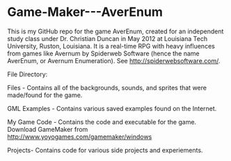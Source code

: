 Game-Maker---AverEnum
=====================
This is my GitHub repo for the game AverEnum, created for an independent study class under Dr. Christian Duncan in May 2012 at Louisiana Tech University, Ruston, Louisiana. It is a real-time RPG with heavy influences from games like Avernum by Spiderweb Software (hence the name AverEnum, or Avernum Enumeration). See http://spiderwebsoftware.com/.

File Directory:

Files - Contains all of the backgrounds, sounds,  and sprites that were made/found for the game.

GML Examples - Contains various saved examples found on the Internet.

My Game Code - Contains the code and executable for the game. Download GameMaker from http://www.yoyogames.com/gamemaker/windows

Projects- Contains code for various side projects and experiements.
